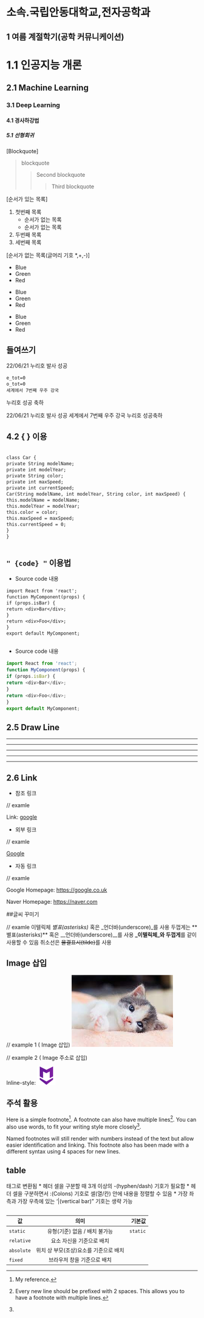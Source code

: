 소속.국립안동대학교,전자공학과
=======================
1 여름 계절학기(공학 커뮤니케이션)
------------------------------------


# 1.1 인공지능 개론
## 2.1 Machine Learning
### 3.1 Deep Learning
#### 4.1 경사하강법
##### 5.1 선형회귀

[Blockquote]
>	blockquote
>	>Second blockquote
>	>	>Third blockquote

[순서가 있는 목록]

1. 첫번째 목록
	- 순서가 없는 목록
	- 순서가 없는 목록
1. 두번째 목록
1. 세번째 목록

[순서가 없는 목록(글머리 기호 *,+,-)]

* Blue
 * Green
  * Red


+ Blue
 + Green
  + Red


- Blue
 - Green
  - Red



들여쓰기
-----------------------------------

22/06/21 누리호 발사 성공


	e_tot=0
	o_tot=0
	세계에서 7번째 우주 강국

누리호 성공 축하





22/06/21 누리호 발사 성공
	세계에서 7번째 우주 강국
누리호 성공축하




## 4.2 { } 이용
<pre>
<code>
class Car {
private String modelName;
private int modelYear;
private String color;
private int maxSpeed;
private int currentSpeed;
Car(String modelName, int modelYear, String color, int maxSpeed) {
this.modelName = modelName;
this.modelYear = modelYear;
this.color = color;
this.maxSpeed = maxSpeed;
this.currentSpeed = 0;
}
}
</code>
</pre>


## ``` " {code} " ``` 이용법
+ Source code 내용
```
import React from 'react';
function MyComponent(props) {
if (props.isBar) {
return <div>Bar</div>;
}
return <div>Foo</div>;
}
export default MyComponent;
```

##
+ Source code 내용
``` js
import React from 'react';
function MyComponent(props) {
if (props.isBar) {
return <div>Bar</div>;
}
return <div>Foo</div>;
}
export default MyComponent;
```




2.5 Draw Line
---------------

* * *
***
*****
- - - 
---------------

2.6 Link
---------------

* 참조 링크

// examle

Link: [google][googlelink]

[googlelink]: https://google.co.uk "Let's Go Google"


* 외부 링크

// examle

[Google](https://google.co.uk "Let's Go Google")



* 자동 링크

// examle

Google Homepage: https://google.co.uk 

Naver Homepage: <https://naver.com>

##글씨 꾸미기

// examle
이텔릭체 *별표(asterisks)* 혹은 _언더바(underscore)_를 사용
두껍게는 ** 별표(asterisks)** 혹은 __언더바(underscore)__를 사용
**_이텔릭체_와 두껍게**를 같이 사용할 수 있음
취소선은 ~~물결표시(tilde)~~를 사용


## Image 삽입


// example 1 ( Image 삽입)
![Street](cat.jpg "cat")



// example 2 ( Image 주소로 삽입)

Inline-style:
![alt text](https://github.com/adam-p/markdown-here/raw/master/src/common/images/icon48.png "Logo Title Text 1")



## 주석 활용

Here is a simple footnote[^1].
A footnote can also have multiple lines[^2].
You can also use words, to fit your writing style more closely[^note].
[^1]: My reference.
[^2]: Every new line should be prefixed with 2 spaces.
This allows you to have a footnote with multiple lines.
[^note]:
Named footnotes will still render with numbers instead of the text but allow easier identification and linking.
This footnote also has been made with a different syntax using 4 spaces for new lines.


## table


 <table> 태그로 변환됨
 * 헤더 셀을 구분할 때 3개 이상의 -(hyphen/dash) 기호가 필요함
 * 헤더 셀을 구분하면서 :(Colons) 기호로 셀(열/칸) 안에 내용을 정렬할 수 있음
 * 가장 좌측과 가장 우측에 있는 ‘|(vertical bar)” 기호는 생략 가능



| 값 | 의미 | 기본값 |
|---|:---:|---:|
| `static` | 유형(기준) 없음 / 배치 불가능 | `static` |
| `relative` | 요소 자신을 기준으로 배치 | |
| `absolute` | 위치 상 부모(조상)요소를 기준으로 배치 | |
| `fixed` | 브라우저 창을 기준으로 배치 | |